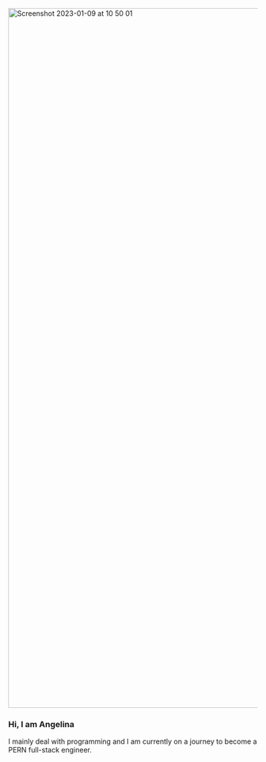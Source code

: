 <img width="1412" alt="Screenshot 2023-01-09 at 10 50 01" src="https://user-images.githubusercontent.com/74609669/211280797-c1a18261-dd58-44e2-9ddc-cb23654fb68b.png">


### Hi, I am Angelina
I mainly deal with programming and I am currently on a journey to become a PERN full-stack engineer.

<!--
**angelinakoloska/angelinakoloska** is a ✨ _special_ ✨ repository because its `README.md` (this file) appears on your GitHub profile.

Here are some ideas to get you started:

- 🔭 I’m currently working on ...
- 🌱 I’m currently learning ...
- 👯 I’m looking to collaborate on ...
- 🤔 I’m looking for help with ...
- 💬 Ask me about ...
- 📫 How to reach me: ...
- 😄 Pronouns: ...
- ⚡ Fun fact: ...
-->
